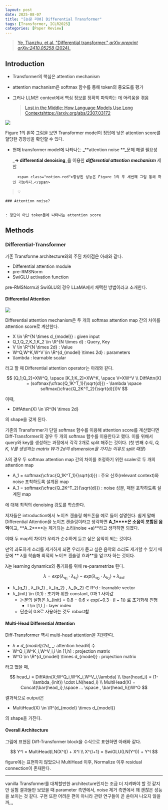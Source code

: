 ```yaml
---
layout: post
date: 2025-08-07
title: "[논문 리뷰] Differential Transformer"
tags: [Transformer, ICLR2025]
categories: [Paper Review]
---
```


> [Ye, Tianzhu, et al. "Differential transformer." ](https://arxiv.org/abs/2410.05258)[_arXiv preprint arXiv:2410.05258_](https://arxiv.org/abs/2410.05258)[ (2024).](https://arxiv.org/abs/2410.05258)



## Introduction

- Transformer의 핵심은 attention mechanism
- attention machanism은 softmax 함수를 통해 token의 중요도를 평가
- 그러나 LLM은 context에서 핵심 정보를 정확히 파악하는 데 어려움을 겪음

	> [Lost in the Middle: How Language Models Use Long Contextshttps://arxiv.org/abs/2307.03172](https://arxiv.org/abs/2307.03172)


![](https://prod-files-secure.s3.us-west-2.amazonaws.com/542b861c-36a8-4051-84e5-8804b6728dba/9083ea56-691a-4752-ae26-47f403431ac8/image.png?X-Amz-Algorithm=AWS4-HMAC-SHA256&X-Amz-Content-Sha256=UNSIGNED-PAYLOAD&X-Amz-Credential=ASIAZI2LB466XDBA37R2%2F20251005%2Fus-west-2%2Fs3%2Faws4_request&X-Amz-Date=20251005T040125Z&X-Amz-Expires=3600&X-Amz-Security-Token=IQoJb3JpZ2luX2VjEND%2F%2F%2F%2F%2F%2F%2F%2F%2F%2FwEaCXVzLXdlc3QtMiJHMEUCIQDiXgq86hjiKt0E9QI3S8ZyfrH%2BtAalXoezQixEJkhFLgIgIOSXPnJtNqemYSAe51mfYqLpcScB6rnhfG9iANO880Aq%2FwMIaRAAGgw2Mzc0MjMxODM4MDUiDKdqIS3DRYVZPO8mfyrcAzFiXJekKtojjMfQUST0C%2BUrag3f9MS%2F%2FNbin6uVDq7RYg%2FW7o8rbFytplDvd%2FQoe68JAfITBd%2BIHgH6ETBK5SgBBYD24DCM019n78XVnGkq%2B0SHYxAcYdz20poqVxfeCNhQvk6t%2BTGu9%2B4ITsxlQxD3VwK5bWt5nrUM7%2Bb7la4wGZ9Vy%2FRkT7oQ4QyuKyPStdxrUDTuHE%2FPgE8zDXRb2qROao6sHoDHJ1mDN6PLcKuaZDa0oYUGPKxq5c0Pf23MPQpVTyoi%2BCO23gf6XRvX4KGO%2FKrnAGgTyYc%2BxLtvhQbadAAY%2FPXSvvaEr4KZOdc3VJAdyeiTMcfoi3fR5zQp%2BEhdBxHRKH84JamwsMea9BFFnnXVccoJX9kz2tgC7VujQzKjEbewqpJb93nIE%2FS7hzHWIk%2B4X%2FWoQVPxFVAemiQhFDbLZX9hcJSTbOrYEUprCZcjmhtiMi8v%2BR0UMug%2B%2FmMbxDCgjLwHZ3%2BBj3guYPCIW0loTxHjVPtKt%2BsdNmFbcmebPMneUG1M8%2BXBnUkY0SjBWBiXNz43i3%2BNA9cA3lLvPB%2F1oZW%2Fh0IsuXF%2Bu62IK9cNFpeNBWbr0LvLQfb7O%2BaUo%2FDV6VBiOhrMwEK6VaC76OACpUJs6u6M6x4YMJDhhscGOqUBPSrAxA6XCcPjKtc4vKf0ytDlu8a30K3ZG%2B63OVP49GzkZi6hKUeR6%2Ftox95TsyHL%2F9MG1hKvQs6bkGM%2FHKyiRs41dsYx6UPivkJPvWA%2F1dKvS%2F91p7mc5mGfWXYsdzcQIYx61PEJOIHF%2F%2Bs4ghkR7pkyxVS6DM1Az2D%2FoDvK7HdLzkV3U90WaGUBtMzN2%2Fv%2BtDLWV7ADcHmUusCIpa83DhDlPZ5%2F&X-Amz-Signature=edd9f6e3df8549f7526f5d5e6c1d2d7086a7df6fab1c6b144a4ca1dfa4528c53&X-Amz-SignedHeaders=host&x-amz-checksum-mode=ENABLED&x-id=GetObject)


Figure 1의 왼쪽 그림을 보면 Transformer model이 정답에 낮은 attention score를 할당한 경향성을 확인할 수 있다.

- 현재 transformer model에 나타나는 _**attention noise **_문제 해결 필요성

	_**→ differential denoising**_을 이용한 _**differential attention mechanism**_ 제안


		<span class="notion-red">향상된 성능은 Figure 1의 두 세번째 그림 통해 확인 가능하다.</span>


> 💡 


	### Attention noise?


	: 정답이 아닌 token들에 나타나는 attention score



## Methods



### Differential-Transformer


기존 Transforme architecture와의 주된 차이점은 아래와 같다.

- Differential attention module
- pre-RMSNorm
- SwiGLU activation function

pre-RMSNorm과 SwiGLU의 경우 LLaMA에서 채택한 방법이라고 소개한다.



#### Differential Attention


![](https://prod-files-secure.s3.us-west-2.amazonaws.com/542b861c-36a8-4051-84e5-8804b6728dba/116d70b2-1963-4810-9167-f4c7d8a06e8f/image.png?X-Amz-Algorithm=AWS4-HMAC-SHA256&X-Amz-Content-Sha256=UNSIGNED-PAYLOAD&X-Amz-Credential=ASIAZI2LB466XDBA37R2%2F20251005%2Fus-west-2%2Fs3%2Faws4_request&X-Amz-Date=20251005T040125Z&X-Amz-Expires=3600&X-Amz-Security-Token=IQoJb3JpZ2luX2VjEND%2F%2F%2F%2F%2F%2F%2F%2F%2F%2FwEaCXVzLXdlc3QtMiJHMEUCIQDiXgq86hjiKt0E9QI3S8ZyfrH%2BtAalXoezQixEJkhFLgIgIOSXPnJtNqemYSAe51mfYqLpcScB6rnhfG9iANO880Aq%2FwMIaRAAGgw2Mzc0MjMxODM4MDUiDKdqIS3DRYVZPO8mfyrcAzFiXJekKtojjMfQUST0C%2BUrag3f9MS%2F%2FNbin6uVDq7RYg%2FW7o8rbFytplDvd%2FQoe68JAfITBd%2BIHgH6ETBK5SgBBYD24DCM019n78XVnGkq%2B0SHYxAcYdz20poqVxfeCNhQvk6t%2BTGu9%2B4ITsxlQxD3VwK5bWt5nrUM7%2Bb7la4wGZ9Vy%2FRkT7oQ4QyuKyPStdxrUDTuHE%2FPgE8zDXRb2qROao6sHoDHJ1mDN6PLcKuaZDa0oYUGPKxq5c0Pf23MPQpVTyoi%2BCO23gf6XRvX4KGO%2FKrnAGgTyYc%2BxLtvhQbadAAY%2FPXSvvaEr4KZOdc3VJAdyeiTMcfoi3fR5zQp%2BEhdBxHRKH84JamwsMea9BFFnnXVccoJX9kz2tgC7VujQzKjEbewqpJb93nIE%2FS7hzHWIk%2B4X%2FWoQVPxFVAemiQhFDbLZX9hcJSTbOrYEUprCZcjmhtiMi8v%2BR0UMug%2B%2FmMbxDCgjLwHZ3%2BBj3guYPCIW0loTxHjVPtKt%2BsdNmFbcmebPMneUG1M8%2BXBnUkY0SjBWBiXNz43i3%2BNA9cA3lLvPB%2F1oZW%2Fh0IsuXF%2Bu62IK9cNFpeNBWbr0LvLQfb7O%2BaUo%2FDV6VBiOhrMwEK6VaC76OACpUJs6u6M6x4YMJDhhscGOqUBPSrAxA6XCcPjKtc4vKf0ytDlu8a30K3ZG%2B63OVP49GzkZi6hKUeR6%2Ftox95TsyHL%2F9MG1hKvQs6bkGM%2FHKyiRs41dsYx6UPivkJPvWA%2F1dKvS%2F91p7mc5mGfWXYsdzcQIYx61PEJOIHF%2F%2Bs4ghkR7pkyxVS6DM1Az2D%2FoDvK7HdLzkV3U90WaGUBtMzN2%2Fv%2BtDLWV7ADcHmUusCIpa83DhDlPZ5%2F&X-Amz-Signature=68b1cb4eee8d89dbd4cc697a0fd7e34b676cf3f0105d85c53086ea8da09e6f64&X-Amz-SignedHeaders=host&x-amz-checksum-mode=ENABLED&x-id=GetObject)


Differential attention mechanism은 두 개의 softmax attention map 간의 차이를 attention score로 계산한다.

- X \in \R^{N \times d\_{model}} : given input
- Q\_1,Q\_2,K\_1,K\_2 \in \R^{N \times d} : Query, Key
- V \in \R^{N \times 2d} : Value
- W^Q,W^K,W^V \in \R^{d\_{model} \times 2d} : parameters
- \lambda : learnable scalar

라고 할 때 Differential attention operator는 아래와 같다.


$$
[Q_1;Q_2]=XW^Q, \space [K_1;K_2]=XW^K, \space V=XW^V \\
DiffAttn(X) = (softmax(\cfrac{Q_1K^T_1}{\sqrt{d}}) - \lambda \space softmax(\cfrac{Q_2K^T_2}{\sqrt{d}}))V
$$


이때,

- DiffAtten(X) \in \R^{N \times 2d}

의 shape을 갖게 된다.


기존의 Transformer가 단일 softmax 함수를 이용해 attention score를 계산했다면 Diff-Transformer의 경우 두 개의 softmax 함수를 이용한다고 했다. 이를 위해서 query와 key를 생성하는 과정에서 각각 2개로 split 해주는 것이다. <span class="notion-red">(첫 번째 수식, </span><span class="notion-red">_Q, K, V를 생성하는 matrix W가 2d의 dismension을 가지는 이유도 split 때문_</span><span class="notion-red">)</span>


 λ의 경우 두 softmax attention map 간의 차이를 조정하기 위한 scaler로 두 개의 attention map

- A\_1 = softmax(\cfrac{Q\_1K^T\_1}{\sqrt{d}}) : 주요 신호(relevant context)와 noise 포착하도록 설계된 map
- A\_1 = softmax(\cfrac{Q\_2K^T\_2}{\sqrt{d}}) : noise 성분, 패턴 포착하도록 설계된 map 

에 대해 최적의 denoising 강도를 학습한다.


저자들은 introduction에서 노이즈 캔슬링 헤드폰을 예로 들어 설명한다. 쉽게 말해 Differential Attention을 노이즈 캔슬링이라고 생각하면 **A\_1****은 소음이 포함된 음악**이고, **A\_2****는 제거되는 소리(noise +a)**라고 생각하면 되겠다. 


이때 두 map의 차이가 우리가 순수하게 듣고 싶은 음악이 되는 것이다. 


만약 과도하게 소리를 제거하게 되면 우리가 듣고 싶은 음악의 소리도 제거할 수 있기 때문에 ** λ를 학습해 최적의 노이즈 캔슬링 효과**를 얻고자 하는 것이다.


λ는 learning dynamics와 동기화를 위해 re-parametrize 된다.


$$
\lambda = exp(\lambda_{q_1} \cdot \lambda_{k_1}) - exp(\lambda_{q_2} \cdot \lambda_{k_2}) + \lambda_{init}
$$

- λ\_{q\_1} , λ\_{k\_1} , λ\_{q\_2} , λ\_{k\_2} ∈ R^d : learnable vector
- λ\_{init} \in (0,1) : 초기화 위한 constant, 0과 1 사이값
	- 논문의 실험은 λ\_{init} = 0.8 − 0.6 × exp(−0.3 · (l − 1)) 로 초기화해 진행
		- l \in [1,L] : layer index
	- 단순히 0.8로 사용하는 것도 robust함


#### **Multi-Head Differential Attention**


Diff-Transformer 역시 multi-head attention을 지원한다.

- _h = d\_{model}/2d__ _: attention head의 수
- W^Q\_i,W^K\_i,W^V\_i,i \in [1,h] : projection matrix
- W^O \in \R^{d\_{model} \times d\_{model}} : projection matrix

라고 했을 때,


$$
head_i = DiffAttn(X;W^Q_i,W^K_i,W^V_i,\lambda) \\
\bar{head_i} = (1-\lambda_{init}) \cdot LN(head_i) \\
MultiHead(X) = Concat(\bar{head_i},\space ... \space , \bar{head_h})W^O
$$


결과적으로 output은

- MultiHead(X) \in \R^{d\_{model} \times d\_{model}}

의 shape을 가진다.



#### Overall Architecture


그림에 표현된 Diff-Transformer block을 수식으로 표현하면 아래와 같다.


$$
Y^l = MultiHead(LN(X^l)) + X^l \\
X^{l+1} = SwiGLU(LN(Y^l)) + Y^l
$$


figure에는 표현하지 않았으나 MultiHead 이후, Normalize 이후 residual connection이 존재한다.


---


vanilla Transformer를 대체할만한 architecture인지는 조금 더 지켜봐야 할 것 같지만 실험 결과들만 보았을 때 parameter 측면에서, noise 제거 측면에서 꽤 괜찮은 성능을 보이는 것 같다. 구현 또한 어려운 편이 아니라 관련 연구들이 곧 쏟아져 나오지 않을까,,,

